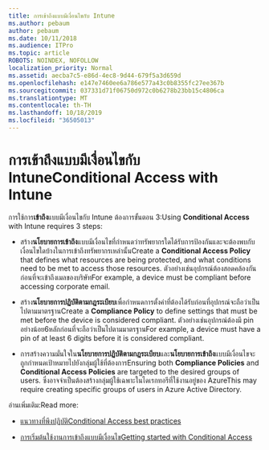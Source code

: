 ```yaml
---
title: การเข้าถึงแบบมีเงื่อนไขกับ Intune
ms.author: pebaum
author: pebaum
ms.date: 10/11/2018
ms.audience: ITPro
ms.topic: article
ROBOTS: NOINDEX, NOFOLLOW
localization_priority: Normal
ms.assetid: aecba7c5-e86d-4ec8-9d44-679f5a3d659d
ms.openlocfilehash: e147e7460ee6a786e577a43c0b8355fc27ee367b
ms.sourcegitcommit: 037331d71f06750d972c0b6278b23bb15c4806ca
ms.translationtype: MT
ms.contentlocale: th-TH
ms.lasthandoff: 10/18/2019
ms.locfileid: "36505013"
---
```

# <a name="conditional-access-with-intune"></a><span data-ttu-id="fb6f3-102">การเข้าถึงแบบมีเงื่อนไขกับ Intune</span><span class="sxs-lookup"><span data-stu-id="fb6f3-102">Conditional Access with Intune</span></span>

<span data-ttu-id="fb6f3-103">การใช้การ**เข้าถึง**แบบมีเงื่อนไขกับ Intune ต้องการขั้นตอน 3:</span><span class="sxs-lookup"><span data-stu-id="fb6f3-103">Using **Conditional Access** with Intune requires 3 steps:</span></span> 
  
- <span data-ttu-id="fb6f3-104">สร้าง**นโยบายการเข้าถึง**แบบมีเงื่อนไขที่กำหนดว่าทรัพยากรใดได้รับการป้องกันและจะต้องพบกับเงื่อนไขใดบ้างในการเข้าถึงทรัพยากรเหล่านั้น</span><span class="sxs-lookup"><span data-stu-id="fb6f3-104">Create a **Conditional Access Policy** that defines what resources are being protected, and what conditions need to be met to access those resources.</span></span> <span data-ttu-id="fb6f3-105">ตัวอย่างเช่นอุปกรณ์ต้องสอดคล้องกันก่อนที่จะเข้าถึงเมลของบริษัท</span><span class="sxs-lookup"><span data-stu-id="fb6f3-105">For example, a device must be compliant before accessing corporate email.</span></span> 
    
- <span data-ttu-id="fb6f3-106">สร้าง**นโยบายการปฏิบัติตามกฎระเบียบ**เพื่อกำหนดการตั้งค่าที่ต้องได้รับก่อนที่อุปกรณ์จะถือว่าเป็นไปตามมาตรฐาน</span><span class="sxs-lookup"><span data-stu-id="fb6f3-106">Create a **Compliance Policy** to define settings that must be met before the device is considered compliant.</span></span> <span data-ttu-id="fb6f3-107">ตัวอย่างเช่นอุปกรณ์ต้องมี pin อย่างน้อย6หลักก่อนที่จะถือว่าเป็นไปตามมาตรฐาน</span><span class="sxs-lookup"><span data-stu-id="fb6f3-107">For example, a device must have a pin of at least 6 digits before it is considered compliant.</span></span> 
    
- <span data-ttu-id="fb6f3-108">การสร้างความมั่นใจใน**นโยบายการปฏิบัติตามกฎระเบียบ**และ**นโยบายการเข้าถึง**แบบมีเงื่อนไขจะถูกกำหนดเป้าหมายไปยังกลุ่มผู้ใช้ที่ต้องการ</span><span class="sxs-lookup"><span data-stu-id="fb6f3-108">Ensuring both **Compliance Policies** and **Conditional Access Policies** are targeted to the desired groups of users.</span></span> <span data-ttu-id="fb6f3-109">ซึ่งอาจจำเป็นต้องสร้างกลุ่มผู้ใช้เฉพาะในไดเรกทอรีที่ใช้งานอยู่ของ Azure</span><span class="sxs-lookup"><span data-stu-id="fb6f3-109">This may require creating specific groups of users in Azure Active Directory.</span></span> 
    
<span data-ttu-id="fb6f3-110">อ่านเพิ่มเติม:</span><span class="sxs-lookup"><span data-stu-id="fb6f3-110">Read more:</span></span>
  
- [<span data-ttu-id="fb6f3-111">แนวทางที่พึงปฏิบัติ</span><span class="sxs-lookup"><span data-stu-id="fb6f3-111">Conditional Access best practices</span></span>](https://docs.microsoft.com/azure/active-directory/conditional-access/best-practices)
    
- [<span data-ttu-id="fb6f3-112">การเริ่มต้นใช้งานการเข้าถึงแบบมีเงื่อนไข</span><span class="sxs-lookup"><span data-stu-id="fb6f3-112">Getting started with Conditional Access </span></span>](https://docs.microsoft.com/azure/active-directory/active-directory-conditional-access-azure-portal-get-started)
    

